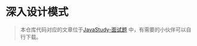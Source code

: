 # 深入设计模式

> 本仓库代码对应的文章位于[JavaStudy-面试题](https://github.com/xihuanxiaorang/java-study/tree/main/%E9%9D%A2%E8%AF%95%E9%A2%98)
中，有需要的小伙伴可以自行下载。